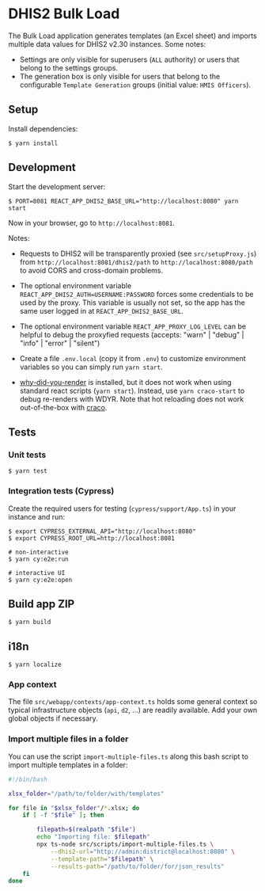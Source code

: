 # DHIS2 Bulk Load

The Bulk Load application generates templates (an Excel sheet) and imports multiple data values for DHIS2 v2.30 instances. Some notes:

-   Settings are only visible for superusers (`ALL` authority) or users that belong to the settings groups.
-   The generation box is only visible for users that belong to the configurable `Template Generation` groups (initial value: `HMIS Officers`).

## Setup

Install dependencies:

```
$ yarn install
```

## Development

Start the development server:

```
$ PORT=8081 REACT_APP_DHIS2_BASE_URL="http://localhost:8080" yarn start
```

Now in your browser, go to `http://localhost:8081`.

Notes:

-   Requests to DHIS2 will be transparently proxied (see `src/setupProxy.js`) from `http://localhost:8081/dhis2/path` to `http://localhost:8080/path` to avoid CORS and cross-domain problems.

-   The optional environment variable `REACT_APP_DHIS2_AUTH=USERNAME:PASSWORD` forces some credentials to be used by the proxy. This variable is usually not set, so the app has the same user logged in at `REACT_APP_DHIS2_BASE_URL`.

-   The optional environment variable `REACT_APP_PROXY_LOG_LEVEL` can be helpful to debug the proxyfied requests (accepts: "warn" | "debug" | "info" | "error" | "silent")

-   Create a file `.env.local` (copy it from `.env`) to customize environment variables so you can simply run `yarn start`.

-   [why-did-you-render](https://github.com/welldone-software/why-did-you-render) is installed, but it does not work when using standard react scripts (`yarn start`). Instead, use `yarn craco-start` to debug re-renders with WDYR. Note that hot reloading does not work out-of-the-box with [craco](https://github.com/gsoft-inc/craco).

## Tests

### Unit tests

```
$ yarn test
```

### Integration tests (Cypress)

Create the required users for testing (`cypress/support/App.ts`) in your instance and run:

```
$ export CYPRESS_EXTERNAL_API="http://localhost:8080"
$ export CYPRESS_ROOT_URL=http://localhost:8081

# non-interactive
$ yarn cy:e2e:run

# interactive UI
$ yarn cy:e2e:open
```

## Build app ZIP

```
$ yarn build
```

## i18n

```
$ yarn localize
```

### App context

The file `src/webapp/contexts/app-context.ts` holds some general context so typical infrastructure objects (`api`, `d2`, ...) are readily available. Add your own global objects if necessary.

### Import multiple files in a folder

You can use the script `import-multiple-files.ts` along this bash script to import multiple templates in a folder:

```bash
#!/bin/bash

xlsx_folder="/path/to/folder/with/templates"

for file in "$xlsx_folder"/*.xlsx; do
    if [ -f "$file" ]; then

        filepath=$(realpath "$file")
        echo "Importing file: $filepath"
        npx ts-node src/scripts/import-multiple-files.ts \
            --dhis2-url="http://admin:district@localhost:8080" \
            --template-path="$filepath" \
            --results-path="/path/to/folder/for/json_results"
    fi
done
```
